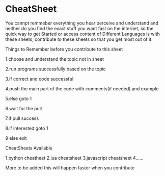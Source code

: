 # CheatSheet
You cannpt remmeber everything you hear perceive and understand and neither do you find the exact stuff you want fast on the internet,
so the quick way to get Started or access content of Different Languages is with these sheets, contribute to these sheets so that you get most out of it.

Things to Remember before you contribute to this sheet

1.choose and understand the topic not in sheet

2.run programs successfully based on the topic

3.if correct and code successful

4.push the main part of the code with comments(if needed) and example

5.else goto 1

6.wait for the pull

7.if pull success

8.if interested goto 1  

9 else exit


CheatSheets Available

1.python cheatheet
2.lua cheatsheet
3.javascript cheatsheet
4......

More to be added this will happen faster when you contribute
